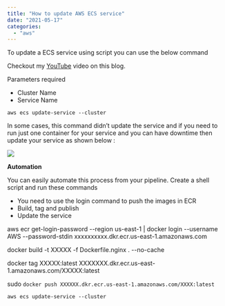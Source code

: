 ```yaml
---
title: "How to update AWS ECS service"
date: "2021-05-17"
categories: 
  - "aws"
---
```


To update a ECS service using script you can use the below command

Checkout my [YouTube](https://youtu.be/6wZsyxiMKfk) video on this blog.

Parameters required

- Cluster Name
- Service Name

```
aws ecs update-service --cluster 
```

In some cases, this command didn’t update the service and if you need to run just one container for your service and you can have downtime then update your service as shown below :

![](https://cdn-images-1.medium.com/max/1600/1*2OO1BoGa2TQEv8L70BvvpA.png)

**Automation**

You can easily automate this process from your pipeline. Create a shell script and run these commands

- You need to use the login command to push the images in ECR
- Build, tag and publish
- Update the service

aws ecr get-login-password --region us-east-1 | docker login --username AWS --password-stdin xxxxxxxxxx.dkr.ecr.us-east-1.amazonaws.com

docker build -t XXXXX -f Dockerfile.nginx . --no-cache

docker tag XXXXX:latest XXXXXXX.dkr.ecr.us-east-1.amazonaws.com/XXXXX:latest

sudo `docker push XXXXXX.dkr.ecr.us-east-1.amazonaws.com/XXXX:latest`

```
aws ecs update-service --cluster 
```
